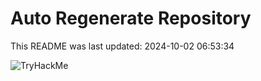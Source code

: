 # Auto Regenerate Repository

This README was last updated: 2024-10-02 06:53:34

 ![TryHackMe](https://tryhackme.com/badge/533634)